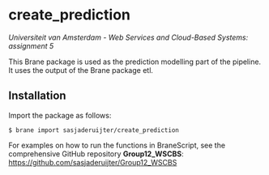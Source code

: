 # create_prediction
_Universiteit van Amsterdam - Web Services and Cloud-Based Systems: assignment 5_

This Brane package is used as the prediction modelling part of the pipeline.
It uses the output of the Brane package etl.

## Installation
Import the package as follows:
```shell
$ brane import sasjaderuijter/create_prediction
```

For examples on how to run the functions in BraneScript, see the comprehensive GitHub repository **Group12_WSCBS**:
https://github.com/sasjaderuijter/Group12_WSCBS
